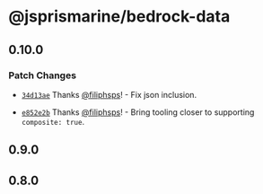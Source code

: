 # @jsprismarine/bedrock-data

## 0.10.0

### Patch Changes

-   [`34d13ae`](https://github.com/JSPrismarine/JSPrismarine/commit/34d13ae152d432ef40d1c192509384173fd63ef0) Thanks [@filiphsps](https://github.com/filiphsps)! - Fix json inclusion.

-   [`e852e2b`](https://github.com/JSPrismarine/JSPrismarine/commit/e852e2b5beb6418d9aaae7574c21b1cfde048a0a) Thanks [@filiphsps](https://github.com/filiphsps)! - Bring tooling closer to supporting `composite: true`.

## 0.9.0

## 0.8.0
